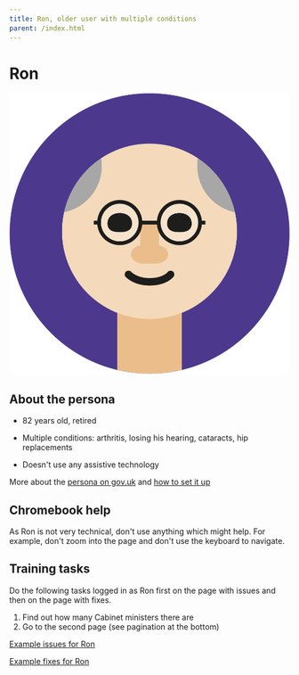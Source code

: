 ```yaml
---
title: Ron, older user with multiple conditions
parent: /index.html
---
```


# Ron

<div><img src="../images/persona-avatars/ron.png" class="profile" alt="" /></div>


## About the persona

* 82 years old, retired

* Multiple conditions: arthritis, losing his hearing, cataracts, hip replacements

* Doesn't use any assistive technology

More about the [persona on gov.uk](https://www.gov.uk/government/publications/understanding-disabilities-and-impairments-user-profiles/ron-older-user-with-multiple-conditions) and [how to set it up](../setup.html#ron)


## Chromebook help

As Ron is not very technical, don't use anything which might help. For example, don't zoom into the page and don't use the keyboard to navigate.


## Training tasks

Do the following tasks logged in as Ron first on the page with issues and then on the page with fixes.

1. Find out how many Cabinet ministers there are
2. Go to the second page (see pagination at the bottom)

[Example issues for Ron](bad.html)

[Example fixes for Ron](good.html)
